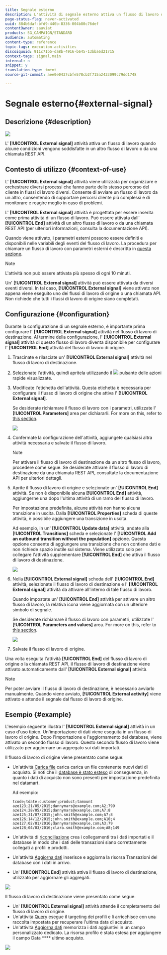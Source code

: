 ```yaml
---
title: Segnale esterno
description: L'attività di segnale esterno attiva un flusso di lavoro quando alcune condizioni vengono soddisfatte in un altro flusso di lavoro.
page-status-flag: never-activated
uuid: 884b6daf-bfd9-440b-8336-004b80c76def
contentOwner: sauviat
products: SG_CAMPAIGN/STANDARD
audience: automating
content-type: reference
topic-tags: execution-activities
discoiquuid: 911c71b5-da8b-4916-b645-13bba6d21715
context-tags: signal,main
internal: n
snippet: y
translation-type: tm+mt
source-git-commit: aee0e0437cbfe578cb2f715a2433099c79dd1748

---
```



# Segnale esterno{#external-signal}

## Descrizione {#description}

![](assets/signal.png)

L' **[!UICONTROL External signal]** attività attiva un flusso di lavoro quando alcune condizioni vengono soddisfatte in un altro flusso di lavoro o da una chiamata REST API.

## Contesto di utilizzo {#context-of-use}

L' **[!UICONTROL External signal]** attività viene utilizzata per organizzare e orchestrare diversi processi che fanno parte dello stesso percorso del cliente in flussi di lavoro diversi. Consente di avviare un flusso di lavoro da un altro, consentendo di supportare percorsi cliente più complessi e di monitorare e reagire meglio in caso di problemi.

L' **[!UICONTROL External signal]** attività è progettata per essere inserita come prima attività di un flusso di lavoro. Può essere attivata dall’ **[!UICONTROL End]** attività di un altro flusso di lavoro o da una chiamata REST API (per ulteriori informazioni, consulta la documentazione [](../../api/using/triggering-a-signal-activity.md)API).

Quando viene attivato, i parametri esterni possono essere definiti e disponibili nelle variabili degli eventi del flusso di lavoro. La procedura per chiamare un flusso di lavoro con parametri esterni è descritta in [questa sezione](../../automating/using/calling-a-workflow-with-external-parameters.md).

>[!NOTE]
>
>L'attività non può essere attivata più spesso di ogni 10 minuti.

Un' **[!UICONTROL External signal]** attività può essere attivata da diversi eventi diversi. In tal caso, **[!UICONTROL External signal]** viene attivato non appena viene eseguito uno dei flussi di lavoro di origine o una chiamata API. Non richiede che tutti i flussi di lavoro di origine siano completati.

## Configurazione {#configuration}

Durante la configurazione di un segnale esterno, è importante prima configurare l' **[!UICONTROL External signal]** attività nel flusso di lavoro di destinazione. Al termine della configurazione, l' **[!UICONTROL External signal]** attività di questo flusso di lavoro diventa disponibile per configurare l' **[!UICONTROL End]** attività del flusso di lavoro di origine.

1. Trascinate e rilasciate un' **[!UICONTROL External signal]** attività nel flusso di lavoro di destinazione.
1. Selezionate l'attività, quindi apritela utilizzando il ![](assets/edit_darkgrey-24px.png) pulsante delle azioni rapide visualizzate.
1. Modificate l'etichetta dell'attività. Questa etichetta è necessaria per configurare il flusso di lavoro di origine che attiva l' **[!UICONTROL External signal]**.

   Se desiderate richiamare il flusso di lavoro con i parametri, utilizzate l' **[!UICONTROL Parameters]** area per dichiararli. For more on this, refer to [this section](../../automating/using/calling-a-workflow-with-external-parameters.md#declaring-the-parameters-in-the-external-signal-activity).

   ![](assets/external_signal_configuration.png)

1. Confermate la configurazione dell'attività, aggiungete qualsiasi altra attività necessaria e salvate il flusso di lavoro.

   >[!NOTE]
   >
   >Per attivare il flusso di lavoro di destinazione da un altro flusso di lavoro, procedere come segue. Se desiderate attivare il flusso di lavoro di destinazione da una chiamata REST API, consultate la documentazione [](../../api/using/triggering-a-signal-activity.md) API per ulteriori dettagli.

1. Aprite il flusso di lavoro di origine e selezionate un' **[!UICONTROL End]** attività. Se non è disponibile alcuna **[!UICONTROL End]** attività, aggiungerne una dopo l'ultima attività di un ramo del flusso di lavoro.

   Per impostazione predefinita, alcune attività non hanno alcuna transizione in uscita. Dalla **[!UICONTROL Properties]** scheda di queste attività, è possibile aggiungere una transizione in uscita.

   Ad esempio, in un' **[!UICONTROL Update data]** attività, andate alla **[!UICONTROL Transitions]** scheda e selezionate l' **[!UICONTROL Add an outbound transition without the population]** opzione. Questa opzione consente di aggiungere una transizione che non contiene dati e non richiede spazio inutile sul sistema. Viene utilizzato solo per collegare l'attività supplementare **[!UICONTROL End]** che attiva il flusso di lavoro di destinazione.

   ![](assets/external_signal_empty_transition.png)

1. Nella **[!UICONTROL External signal]** scheda dell' **[!UICONTROL End]** attività, selezionate il flusso di lavoro di destinazione e l' **[!UICONTROL External signal]** attività da attivare all'interno di tale flusso di lavoro.

   Quando impostate un' **[!UICONTROL End]** attività per attivare un altro flusso di lavoro, la relativa icona viene aggiornata con un ulteriore simbolo di segnale.

   Se desiderate richiamare il flusso di lavoro con parametri, utilizzate l' **[!UICONTROL Parameters and values]** area. For more on this, refer to [this section](../../automating/using/calling-a-workflow-with-external-parameters.md#defining-the-parameters-when-calling-the-workflow).

   ![](assets/external_signal_end.png)

1. Salvate il flusso di lavoro di origine.

Una volta eseguita l'attività **[!UICONTROL End]** del flusso di lavoro di origine o la chiamata REST API, il flusso di lavoro di destinazione viene attivato automaticamente dall' **[!UICONTROL External signal]** attività.

>[!NOTE]
>
>Per poter avviare il flusso di lavoro di destinazione, è necessario avviarlo manualmente. Quando viene avviato, **[!UICONTROL External activity]** viene attivato e attende il segnale dal flusso di lavoro di origine.

## Esempio {#example}

L'esempio seguente illustra l' **[!UICONTROL External signal]** attività in un caso d'uso tipico. Un'importazione di dati viene eseguita in un flusso di lavoro di origine. Dopo l'importazione e l'aggiornamento del database, viene attivato un secondo flusso di lavoro. Questo secondo flusso di lavoro viene utilizzato per aggiornare un aggregato sui dati importati.

Il flusso di lavoro di origine viene presentato come segue:

* Un'attività [Carica file](../../automating/using/load-file.md) carica carica un file contenente nuovi dati di acquisto. Si noti che il [database è stato esteso](../../developing/using/data-model-concepts.md) di conseguenza, in quanto i dati di acquisto non sono presenti per impostazione predefinita nel datamart.

   Ad esempio:

   ```
   tcode;tdate;customer;product;tamount
   aze123;21/05/2015;dannymars@example.com;A2;799
   aze124;28/05/2015;dannymars@example.com;A7;8
   aze125;31/07/2015;john.smith@example.com;A7;8
   aze126;14/12/2015;john.smith@example.com;A10;4
   aze127;02/01/2016;dannymars@example.com;A3;79
   aze128;04/03/2016;clara.smith@example.com;A8;149
   ```

* Un'attività di [riconciliazione](../../automating/using/reconciliation.md) crea i collegamenti tra i dati importati e il database in modo che i dati delle transazioni siano correttamente collegati a profili e prodotti.
* Un'attività [Aggiorna dati](../../automating/using/update-data.md) inserisce e aggiorna la risorsa Transazioni del database con i dati in arrivo.
* Un' **[!UICONTROL End]** attività attiva il flusso di lavoro di destinazione, utilizzato per aggiornare gli aggregati.

![](assets/signal_example_source1.png)

Il flusso di lavoro di destinazione viene presentato come segue:

* Un' **[!UICONTROL External signal]** attività attende il completamento del flusso di lavoro di origine.
* Un'attività [Query](../../automating/using/query.md#enriching-data) esegue il targeting dei profili e li arricchisce con una raccolta impostata per recuperare l'ultima data di acquisto.
* Un'attività [Aggiorna dati](../../automating/using/update-data.md) memorizza i dati aggiuntivi in un campo personalizzato dedicato. La risorsa profilo è stata estesa per aggiungere il campo Data **** ultimo acquisto.

![](assets/signal_example_source2.png)

